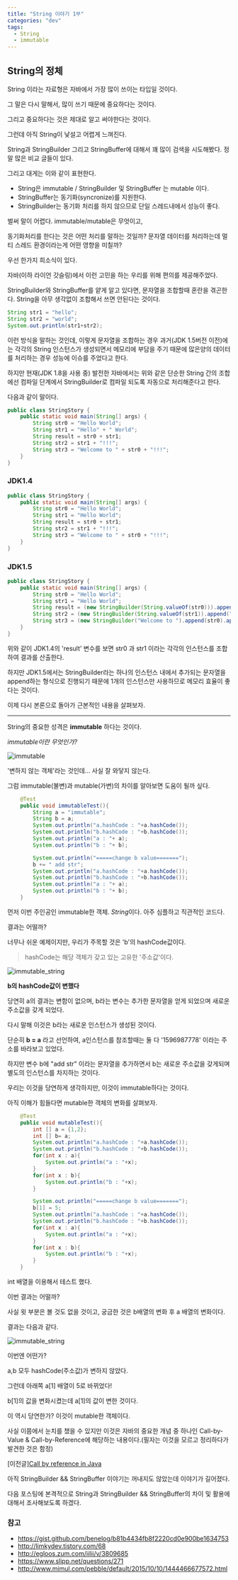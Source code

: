 ```yaml
---
title: "String 이야기 1부"
categories: "dev"
tags:
  - String
  - immutable
---
```


## String의 정체

String 이라는 자료형은 자바에서 가장 많이 쓰이는 타입일 것이다.

그 말은 다시 말해서, 많이 쓰기 때문에 중요하다는 것이다.

그리고 중요하다는 것은 제대로 알고 써야한다는 것이다.

그런데 아직 String이 낯설고 어렵게 느껴진다.

String과 StringBuilder 그리고 StringBuffer에 대해서 꽤 많이 검색을 시도해봤다. 정말 많은 비교 글들이 있다.

그리고 대게는 이와 같이 표현한다.

> 
- String은 immutable / StringBuilder 및 StringBuffer 는 mutable 이다.
- StringBuffer는 동기화(syncronize)를 지원한다.
- StringBuilder는 동기화 처리를 하지 않으므로 단일 스레드내에서 성능이 좋다.

벌써 말이 어렵다. immutable/mutable은 무엇이고,

동기화처리를 한다는 것은 어떤 처리를 말하는 것일까? 문자열 데이터를 처리하는데 멀티 스레드 환경이라는게 어떤 영향을 미칠까?

우선 한가지 희소식이 있다.

자바(이하 라이언 갓슬링)에서 이런 고민을 하는 우리를 위해 편의를 제공해주었다.

StringBuilder와 StringBuffer를 얕게 알고 있다면, 문자열을 조합할때 혼란을 겪곤한다. String을 아무 생각없이 조합해서 쓰면 안된다는 것이다.

~~~java
String str1 = "hello";
String str2 = "world";
System.out.println(str1+str2);
~~~

이런 방식을 말하는 것인데, 이렇게 문자열을 조합하는 경우 과거(JDK 1.5버전 이전)에는 각각의 String 인스턴스가 생성되면서 메모리에 부담을 주기 때문에 많은양의 데이터를 처리하는 경우 성능에 이슈를 주었다고 한다.

하지만 현재(JDK 1.8을 사용 중) 발전한 자바에서는 위와 같은 단순한 String 간의 조합에선 컴파일 단계에서 StringBuilder로 컴파일 되도록 자동으로 처리해준다고 한다.

다음과 같이 말이다.

~~~java
public class StringStory {  
    public static void main(String[] args) {  
        String str0 = "Hello World";  
        String str1 = "Hello" + " World";
        String result = str0 + str1;
        String str2 = str1 + "!!!";
        String str3 = "Welcome to " + str0 + "!!!";
    }  
}
~~~

### JDK1.4
~~~java
public class StringStory {  
    public static void main(String[] args) {  
        String str0 = "Hello World";  
        String str1 = "Hello World";
        String result = str0 + str1;
        String str2 = str1 + "!!!";
        String str3 = "Welcome to " + str0 + "!!!";
    }  
}
~~~

### JDK1.5
~~~java
public class StringStory {  
    public static void main(String[] args) {  
        String str0 = "Hello World";  
        String str1 = "Hello World";
        String result = (new StringBuilder(String.valueOf(str0))).append(str1).toString());  
        String str2 = (new StringBuilder(String.valueOf(str1)).append("!!!").toString());  
        String str3 = (new StringBuilder("Welcome to ").append(str0).append("!!!").toString());
    }  
}
~~~

위와 같이 JDK1.4의 'result' 변수를 보면 str0 과 str1 이라는 각각의 인스턴스를 조합하여 결과를 산출한다.

하지만 JDK1.5에서는 StringBuilder라는 하나의 인스턴스 내에서 추가되는 문자열을 append하는 형식으로 진행되기 때문에 1개의 인스턴스만 사용하므로 메모리 효율이 좋다는 것이다.

이제 다시 본론으로 돌아가 근본적인 내용을 살펴보자.

--- 

String의 중요한 성격은 **immutable** 하다는 것이다.

*immutable이란 무엇인가?*

![immutable](/assets/images/study/dev/2018/11_immutable.png)

'변하지 않는 객체'라는 것인데... 사실 잘 와닿지 않는다.

그럼 immutable(불변)과 mutable(가변)의 차이를 알아보면 도움이 될까 싶다.

~~~java
    @Test
    public void immutableTest(){
        String a = "immutable";
        String b = a;
        System.out.println("a.hashCode : "+a.hashCode());
        System.out.println("b.hashCode : "+b.hashCode());
        System.out.println("a : "+ a);
        System.out.println("b : "+ b);

        System.out.println("=====change b value=======");
        b += " add str";
        System.out.println("a.hashCode : "+a.hashCode());
        System.out.println("b.hashCode : "+b.hashCode());
        System.out.println("a : "+ a);
        System.out.println("b : "+ b);
    }
~~~

먼저 이번 주인공인 immutable한 객체. *String*이다. 아주 심플하고 직관적인 코드다.

결과는 어떨까?

너무나 쉬운 예제이지만, 우리가 주목할 것은 'b'의 hashCode값이다.

> hashCode는 해당 객체가 갖고 있는 고유한 '주소값'이다.

![immutable_string](/assets/images/study/dev/2018/11_immutable_string.png)

**b의 hashCode값이 변했다**

당연히 a의 결과는 변함이 없으며, b라는 변수는 추가한 문자열을 얻게 되었으며 새로운 주소값을 갖게 되었다.

다시 말해 이것은 b라는 새로운 인스턴스가 생성된 것이다.

단순히 **b = a** 라고 선언하여, a인스턴스를 참조할때는 둘 다 '1596987778' 이라는 주소를 바라보고 있었다.

하지만 변수 b에 "add str" 이라는 문자열을 추가하면서 b는 새로운 주소값을 갖게되며 별도의 인스턴스를 차지하는 것이다.

우리는 이것을 당연하게 생각하지만, 이것이 immutable하다는 것이다.

아직 이해가 힘들다면 mutable한 객체의 변화를 살펴보자.

~~~java
    @Test
    public void mutableTest(){
        int [] a = {1,2};
        int [] b= a;
        System.out.println("a.hashCode : "+a.hashCode());
        System.out.println("b.hashCode : "+b.hashCode());
        for(int x : a){
            System.out.println("a : "+x);
        }
        for(int x : b){
            System.out.println("b : "+x);
        }

        System.out.println("=====change b value=======");
        b[1] = 5;
        System.out.println("a.hashCode : "+a.hashCode());
        System.out.println("b.hashCode : "+b.hashCode());
        for(int x : a){
            System.out.println("a : "+x);
        }
        for(int x : b){
            System.out.println("b : "+x);
        }
    }
~~~

int 배열을 이용해서 테스트 했다.

이번 결과는 어떨까?

사실 윗 부분은 볼 것도 없을 것이고, 궁금한 것은 b배열의 변화 후 a 배열의 변화이다.

결과는 다음과 같다.

![immutable_string](/assets/images/study/dev/2018/11_mutable_int_array.png)

이번엔 어떤가?

a,b 모두 hashCode(주소값)가 변하지 않았다.

그런데 아래쪽 a[1] 배열이 5로 바뀌었다!

b[1]의 값을 변화시켰는데 a[1]의 값이 변한 것이다.

이 역시 당연한가? 이것이 mutable한 객체이다.

사실 이쯤에서 눈치를 챘을 수 있지만 이것은 자바의 중요한 개념 중 하나인 Call-by-Value & Call-by-Reference에 해당하는 내용이다.(필자는 이것을 모르고 정리하다가 발견한 것은 함정)

[이전글][Call by reference in Java]()

아직 StringBuilder && StringBuffer 이야기는 꺼내지도 않았는데 이야기가 길어졌다.

다음 포스팅에 본격적으로 String과 StringBuilder && StringBuffer의 차이 및 활용에 대해서 조사해보도록 하겠다.

### 참고
- https://gist.github.com/benelog/b81b4434fb8f2220cd0e900be1634753
- http://limkydev.tistory.com/68
- http://egloos.zum.com/iilii/v/3809685
- https://www.slipp.net/questions/271
- http://www.mimul.com/pebble/default/2015/10/10/1444466677572.html